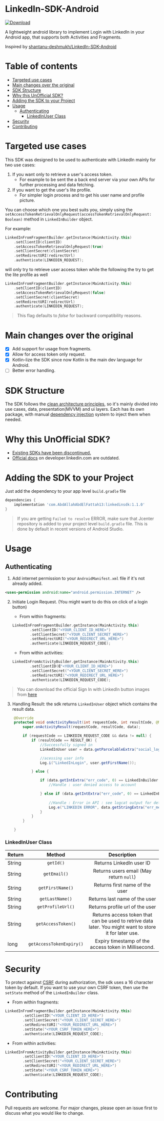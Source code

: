 # LinkedIn-SDK-Android
[ ![Download](https://api.bintray.com/packages/abdallahabdelfattah13/maven/linkedin-sdk/images/download.svg?version=1.2.0) ](https://bintray.com/abdallahabdelfattah13/maven/linkedin-sdk/1.2.0/link)

A lightweight android library to implement Login with LinkedIn in your Android app, that supports both Activities and Fragments.

Inspired by [shantanu-deshmukh/LinkedIn-SDK-Android](https://github.com/shantanu-deshmukh/LinkedIn-SDK-Android)


Table of contents
=================
- [Targeted use cases](#Targeted-use-cases)
- [Main changes over the original](#Main-changes-over-the-original)
- [SDK Structure](#SDK-Structure)
- [Why this UnOfficial SDK?](#why-this-unofficial-sdk-)
- [Adding the SDK to your Project](#adding-the-sdk-to-your-project)
- [Usage](#usage)
  * [Authenticating](#authenticating)
    + [LinkedInUser Class](#linkedinuser-class)
- [Security](#security)
- [Contributing](#contributing)


Targeted use cases
========================
This SDK was designed to be used to authenticate with LinkedIn mainly for two use cases:
1. If you want only to retrieve a user's access token.
    * For example to be sent the a back end server via your own APIs for further processing and data fetching.
2. If you want to get the user's lite profile.
    * For simpler login process and to get his user name and profile picture.

You can choose which one you best suits you, simply using the `setAccessTokenRetrievalOnlyRequest(accessTokenRetrievalOnlyRequest: Boolean)` method in `LinkedInBuilder` object.

For example:
```Kotlin
LinkedInFromFragmentBuilder.getInstance(MainActivity.this)
    .setClientID(clientID)
    .setAccessTokenRetrievalOnlyRequest(true)
    .setClientSecret(clientSecret)
    .setRedirectURI(redirectUrl)
    .authenticate(LINKEDIN_REQUEST);
```
will only try to retrieve user access token while the following the try to get the lite profile as well
```Kotlin
LinkedInFromFragmentBuilder.getInstance(MainActivity.this)
    .setClientID(clientID)
    .setAccessTokenRetrievalOnlyRequest(false)
    .setClientSecret(clientSecret)
    .setRedirectURI(redirectUrl)
    .authenticate(LINKEDIN_REQUEST);
```
> This flag defaults to *false* for backward compatibility reasons.


Main changes over the original
========================
- [x] Add support for usage from fragments.
- [x] Allow for access token only request.
- [x] Kotlin-lize the SDK since now Kotlin is the main dev language for Android.
- [ ] Better error handling.

SDK Structure 
========================
The SDK follows the [clean architecture principles](https://five.agency/android-architecture-part-1-every-new-beginning-is-hard/), so it's mainly divided into use cases, data, presentation(MVVM) and ui layers. Each has its own package, with manual [dependency injection](https://en.wikipedia.org/wiki/Dependency_injection) system to inject them when needed.

Why this UnOfficial SDK?
========================
* [Existing SDKs have been discontinued.](https://engineering.linkedin.com/blog/2018/12/developer-program-updates)
* [Official docs](https://developer.linkedin.com/docs/android-sdk-auth) on developer.linkedin.com are outdated. 

Adding the SDK to your Project
===============================
Just add the dependency to your app level `build.gradle` file

```gradle
dependencies {
    implementation 'com.AbdAllahAbdElFattah13:linkedinsdk:1.1.0'
}
```

> If you are getting `Failed to resolve` ERROR, make sure that Jcenter repository is added to your project level `build.gradle` file. This is done by default in recent versions of Android Studio.

Usage
=====

Authenticating
--------------

1. Add internet permission to your `AndroidManifest.xml` file if it's not already added.

```xml
<uses-permission android:name="android.permission.INTERNET" />
```

2. Initiate Login Request. (You might want to do this on click of a login button)
    * From within fragments:
    ```Kotlin
    LinkedInFromFragmentBuilder.getInstance(MainActivity.this)
            .setClientID("<YOUR_CLIENT_ID_HERE>")
            .setClientSecret("<YOUR_CLIENT_SECRET_HERE>")
            .setRedirectURI("<YOUR_REDIRECT_URL_HERE>")
            .authenticate(LINKEDIN_REQUEST_CODE);
    ```

    * From within activities:
    ```Kotlin
    LinkedInFromActivityBuilder.getInstance(MainActivity.this)
            .setClientID(Œ"<YOUR_CLIENT_ID_HERE>")
            .setClientSecret("<YOUR_CLIENT_SECRET_HERE>")
            .setRedirectURI("<YOUR_REDIRECT_URL_HERE>")
            .authenticate(LINKEDIN_REQUEST_CODE);
    ```
> You can download the official Sign In with LinkedIn button images from [here](https://content.linkedin.com/content/dam/developer/branding/signin_with_linkedin-buttons.zip)

3. Handling Result: the sdk returns `LinkedInUser` object which contains the result data.

```Java
    @Override
    protected void onActivityResult(int requestCode, int resultCode, @Nullable Intent data) {
        super.onActivityResult(requestCode, resultCode, data);

        if (requestCode == LINKEDIN_REQUEST_CODE && data != null) {
            if (resultCode == RESULT_OK) {
                //Successfully signed in
                LinkedInUser user = data.getParcelableExtra("social_login");

                //acessing user info
                Log.i("LinkedInLogin", user.getFirstName());

            } else {

                if (data.getIntExtra("err_code", 0) == LinkedInBuilder.ERROR_USER_DENIED) {
                    //Handle : user denied access to account

                } else if (data.getIntExtra("err_code", 0) == LinkedInBuilder.ERROR_FAILED) {
                    
                    //Handle : Error in API : see logcat output for details
                    Log.e("LINKEDIN ERROR", data.getStringExtra("err_message"));
                }
            }
        }

    }

```


### LinkedInUser Class
|  Return       |  Method          | Description |
| ------------- |:-------------:|:-------------:|
| String    | `getId()` | Returns LinkedIn user ID |
| String    | `getEmail()`      | Returns users email (May return `null`)  |
| String    | `getFirstName()`      | Returns first name of the user|
| String    | `getLastName()`      | Returns last name of the user|
| String    | `getProfileUrl()`      | Returns profile url of the user|
| String    | `getAccessToken()`      | Returns access token that can be used to retrive data later. You might want to store it for later use.|
| long      | `getAccessTokenExpiry()`      | Expiry timestamp of the access token in Millisecond. |



Security
========
To protect against [CSRF](https://en.wikipedia.org/wiki/Cross-site_request_forgery) during authorization, the sdk uses a 16 character token by default. If you want to use your own CSRF token, then use the `setState` method of the `LinkedInBuilder` class.

* From within fragments:
```Kotlin
LinkedInFromFragmentBuilder.getInstance(MainActivity.this)
        .setClientID("<YOUR_CLIENT_ID_HERE>")
        .setClientSecret("<YOUR_CLIENT_SECRET_HERE>")
        .setRedirectURI("<YOUR_REDIRECT_URL_HERE>")
        .setState("<YOUR_CSRF_TOKEN_HERE>")
        .authenticate(LINKEDIN_REQUEST_CODE);
```

* From within activities:
```Kotlin
LinkedInFromActivityBuilder.getInstance(MainActivity.this)
        .setClientID("<YOUR_CLIENT_ID_HERE>")
        .setClientSecret("<YOUR_CLIENT_SECRET_HERE>")
        .setRedirectURI("<YOUR_REDIRECT_URL_HERE>")
        .setState("<YOUR_CSRF_TOKEN_HERE>")
        .authenticate(LINKEDIN_REQUEST_CODE);
```

Contributing
============
Pull requests are welcome. For major changes, please open an issue first to discuss what you would like to change.